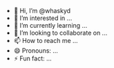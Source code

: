 - 👋 Hi, I’m @whaskyd
- 👀 I’m interested in ...
- 🌱 I’m currently learning ...
- 💞️ I’m looking to collaborate on ...
- 📫 How to reach me ...
- 😄 Pronouns: ...
- ⚡ Fun fact: ...

<!---
whaskyd/whaskyd is a ✨ special ✨ repository because its `README.md` (this file) appears on your GitHub profile.
You can click the Preview link to take a look at your changes.
--->
